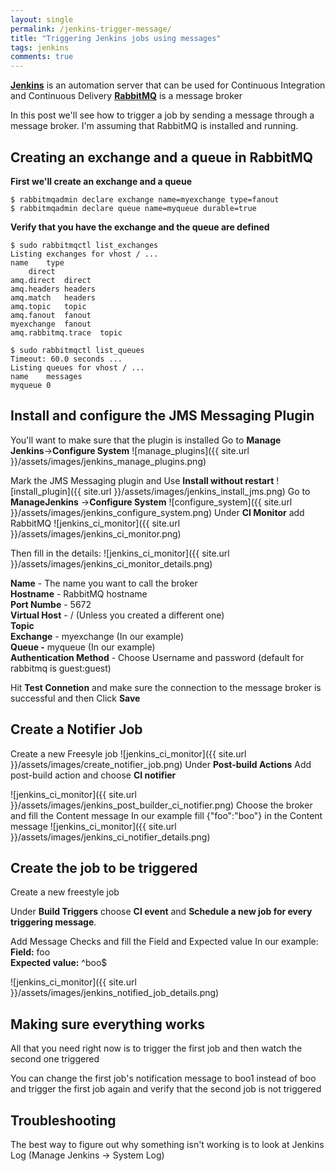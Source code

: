```yaml
---
layout: single
permalink: /jenkins-trigger-message/
title: "Triggering Jenkins jobs using messages"
tags: jenkins
comments: true
---
```

[**Jenkins**](https://jenkins.io/) is an automation server that can be used for&nbsp;Continuous Integration and Continuous Delivery
[**RabbitMQ**](https://www.rabbitmq.com/) is a message broker

In this post we'll see how to trigger a job by sending a message through a message broker.
I'm assuming that RabbitMQ is installed and running.
## Creating an exchange and a queue in RabbitMQ
**First we'll create an exchange and a queue**
```
$ rabbitmqadmin declare exchange name=myexchange type=fanout
$ rabbitmqadmin declare queue name=myqueue durable=true
```

**Verify that you have the exchange and the queue are defined**
```
$ sudo rabbitmqctl list_exchanges
Listing exchanges for vhost / ...
name	type
	direct
amq.direct	direct
amq.headers	headers
amq.match	headers
amq.topic	topic
amq.fanout	fanout
myexchange	fanout
amq.rabbitmq.trace	topic

$ sudo rabbitmqctl list_queues
Timeout: 60.0 seconds ...
Listing queues for vhost / ...
name	messages
myqueue	0
```

## Install and configure the JMS Messaging Plugin

You'll want to make sure that the plugin is installed
Go to **Manage Jenkins**→**Configure System**
![manage_plugins]({{ site.url }}/assets/images/jenkins_manage_plugins.png)

Mark the JMS Messaging plugin and Use **Install without restart**
![install_plugin]({{ site.url }}/assets/images/jenkins_install_jms.png)
Go to **ManageJenkins** →**Configure System**
![configure_system]({{ site.url }}/assets/images/jenkins_configure_system.png)
Under **CI Monitor** add RabbitMQ
![jenkins_ci_monitor]({{ site.url }}/assets/images/jenkins_ci_monitor.png)

Then fill in the details:
![jenkins_ci_monitor]({{ site.url }}/assets/images/jenkins_ci_monitor_details.png)

**Name** - The name you want to call the broker  
**Hostname**  - RabbitMQ hostname  
**Port Numbe** - 5672  
**Virtual Host** - /  (Unless you created a different one)  
**Topic**  
**Exchange**  - myexchange  (In our example)  
**Queue -** myqueue (In our example)  
**Authentication Method**  - Choose Username and password (default for rabbitmq is guest:guest)  

Hit **Test Connetion** and make sure the connection to the message broker is successful and then Click **Save**
## Create a Notifier Job
Create a new Freesyle job
![jenkins_ci_monitor]({{ site.url }}/assets/images/create_notifier_job.png)
Under **Post-build Actions** Add post-build action and choose **CI notifier**

![jenkins_ci_monitor]({{ site.url }}/assets/images/jenkins_post_builder_ci_notifier.png)
Choose the broker and fill the Content message
In our example fill {"foo":"boo"} in the Content message
![jenkins_ci_monitor]({{ site.url }}/assets/images/jenkins_ci_notifier_details.png)
## Create the job to be triggered
Create a new freestyle job

Under **Build Triggers** choose **CI event** and **Schedule a new job for every triggering message**.

Add Message Checks and fill the Field and Expected value
In our example:  
**Field:** foo  
**Expected value:** ^boo$  
  
![jenkins_ci_monitor]({{ site.url }}/assets/images/jenkins_notified_job_details.png)

## Making sure everything works
All that you need right now is to trigger the first job and then watch the second one triggered

You can change the first job's notification message to boo1 instead of boo and trigger the first job again and verify that the second job is not triggered

## Troubleshooting
The best way to figure out why something isn't working is to look at Jenkins Log (Manage Jenkins → System Log)